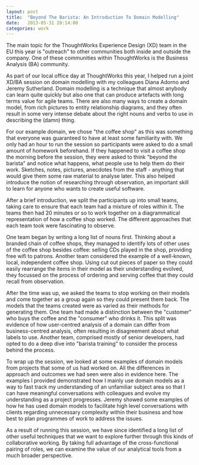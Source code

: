 ```yaml
---
layout: post
title:  "Beyond The Barista: An Introduction To Domain Modelling"
date:   2013-05-31 20:14:00
categories: work
---
```

The main topic for the ThoughtWorks Experience Design (XD) team in the EU this year is "outreach" to other communities both inside and outside the company. One of these communities within ThoughtWorks is the Business Analysis (BA) community.

As part of our local office day at ThoughtWorks this year, I helped run a joint XD/BA session on domain modelling with my colleagues Diana Adorno and Jeremy Sutherland. Domain modelling is a technique that almost anybody can learn quite quickly but also one that can produce artefacts with long terms value for agile teams. There are also many ways to create a domain model, from rich pictures to entity relationship diagrams, and they often result in some very intense debate about the right nouns and verbs to use in describing the (damn) thing.

For our example domain, we chose "the coffee shop" as this was something that everyone was guaranteed to have at least some familiarity with. We only had an hour to run the session so participants were asked to do a small amount of homework beforehand. If they happened to visit a coffee shop the morning before the session, they were asked to think "beyond the barista" and notice what happens, what people use to help them do their work. Sketches, notes, pictures, anecdotes from the staff - anything that would give them some raw material to analyse later. This also helped introduce the notion of researching through observation, an important skill to learn for anyone who wants to create useful software.

After a brief introduction, we split the participants up into small teams, taking care to ensure that each team had a mixture of roles within it. The teams then had 20 minutes or so to work together on a diagrammatical representation of how a coffee shop worked. The different approaches that each team took were fascinating to observe.

One team began by writing a long list of nouns first. Thinking about a branded chain of coffee shops, they managed to identify lots of other uses of the coffee shop besides coffee: selling CDs played in the shop, providing free wifi to patrons. Another team considered the example of a well-known, local, independent coffee shop. Using cut out pieces of paper so they could easily rearrange the items in their model as their understanding evolved, they focussed on the process of ordering and serving coffee that they could recall from observation.

After the time was up, we asked the teams to stop working on their models and come together as a group again so they could present them back. The models that the teams created were as varied as their methods for generating them. One team had made a distinction between the "customer" who buys the coffee and the "consumer" who drinks it. This split was evidence of how user-centred analysis of a domain can differ from business-centred analysis, often resulting in disagreement about what labels to use. Another team, comprised mostly of senior developers, had opted to do a deep dive into "barista training" to consider the process behind the process.

To wrap up the session, we looked at some examples of domain models from projects that some of us had worked on. All the differences in approach and outcomes we had seen were also in evidence here. The examples I provided demonstrated how I mainly use domain models as a way to fast track my understanding of an unfamiliar subject area so that I can have meaningful conversations with colleagues and evolve my understanding as a project progresses. Jeremy showed some examples of how he has used domain models to facilitate high level conversations with clients regarding unnecessary complexity within their business and how best to plan programmes of work to address the issues.

As a result of running this session, we have since identified a long list of other useful techniques that we want to explore further through this kinds of collaborative working. By taking full advantage of the cross-functional pairing of roles, we can examine the value of our analytical tools from a much broader perspective.
